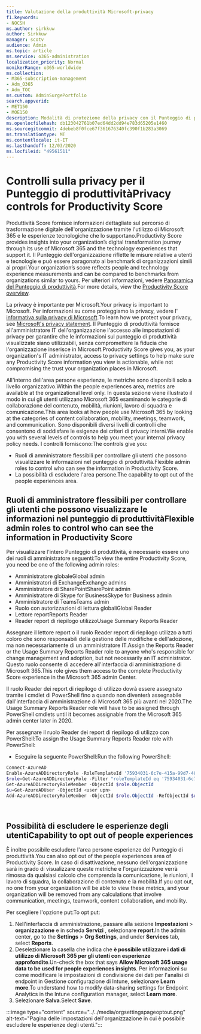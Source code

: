 ```yaml
---
title: Valutazione della produttività Microsoft-privacy
f1.keywords:
- NOCSH
ms.author: sirkkuw
author: Sirkkuw
manager: scotv
audience: Admin
ms.topic: article
ms.service: o365-administration
localization_priority: Normal
monikerRange: o365-worldwide
ms.collection:
- M365-subscription-management
- Adm_O365
- Adm_TOC
ms.custom: AdminSurgePortfolio
search.appverid:
- MET150
- MOE150
description: Modalità di protezione della privacy con il Punteggio di produttività.
ms.openlocfilehash: db123042761b07ed64dd2dd94e783d65205e1460
ms.sourcegitcommit: 4debeb8f0fce67f361676340fc390f1b283a3069
ms.translationtype: MT
ms.contentlocale: it-IT
ms.lasthandoff: 12/03/2020
ms.locfileid: "49561511"
---
```

# <a name="privacy-controls-for-productivity-score"></a><span data-ttu-id="31bfd-103">Controlli sulla privacy per il Punteggio di produttività</span><span class="sxs-lookup"><span data-stu-id="31bfd-103">Privacy controls for Productivity Score</span></span>

<span data-ttu-id="31bfd-104">Produttività Score fornisce informazioni dettagliate sul percorso di trasformazione digitale dell'organizzazione tramite l'utilizzo di Microsoft 365 e le esperienze tecnologiche che lo supportano.</span><span class="sxs-lookup"><span data-stu-id="31bfd-104">Productivity Score provides insights into your organization’s digital transformation journey through its use of Microsoft 365 and the technology experiences that support it.</span></span>  <span data-ttu-id="31bfd-105">Il Punteggio dell'organizzazione riflette le misure relative a utenti e tecnologie e può essere paragonato ai benchmark di organizzazioni simili ai propri.</span><span class="sxs-lookup"><span data-stu-id="31bfd-105">Your organization’s score reflects people and technology experience measurements and can be compared to benchmarks from organizations similar to yours.</span></span> <span data-ttu-id="31bfd-106">Per ulteriori informazioni, vedere [Panoramica del Punteggio di produttività](productivity-score.md).</span><span class="sxs-lookup"><span data-stu-id="31bfd-106">For more details, view the [Productivity Score overview](productivity-score.md).</span></span>

<span data-ttu-id="31bfd-107">La privacy è importante per Microsoft.</span><span class="sxs-lookup"><span data-stu-id="31bfd-107">Your privacy is important to Microsoft.</span></span> <span data-ttu-id="31bfd-108">Per informazioni su come proteggiamo la privacy, vedere l' [informativa sulla privacy di Microsoft](https://privacy.microsoft.com/privacystatement).</span><span class="sxs-lookup"><span data-stu-id="31bfd-108">To learn how we protect your privacy, see [Microsoft's privacy statement](https://privacy.microsoft.com/privacystatement).</span></span> <span data-ttu-id="31bfd-109">Il Punteggio di produttività fornisce all'amministratore IT dell'organizzazione l'accesso alle impostazioni di privacy per garantire che le informazioni sul punteggio di produttività visualizzate siano utilizzabili, senza compromettere la fiducia che l'organizzazione inserisce in Microsoft.</span><span class="sxs-lookup"><span data-stu-id="31bfd-109">Productivity Score gives you, as your organization's IT administrator, access to privacy settings to help make sure any Productivity Score information you view is actionable, while not compromising the trust your organization places in Microsoft.</span></span>

<span data-ttu-id="31bfd-110">All'interno dell'area persone esperienze, le metriche sono disponibili solo a livello organizzativo.</span><span class="sxs-lookup"><span data-stu-id="31bfd-110">Within the people experiences area, metrics are available at the organizational level only.</span></span> <span data-ttu-id="31bfd-111">In questa sezione viene illustrato il modo in cui gli utenti utilizzano Microsoft 365 esaminando le categorie di collaborazione del contenuto, mobilità, riunioni, lavoro di squadra e comunicazione.</span><span class="sxs-lookup"><span data-stu-id="31bfd-111">This area looks at how people use Microsoft 365 by looking at the categories of content collaboration, mobility, meetings, teamwork, and communication.</span></span> <span data-ttu-id="31bfd-112">Sono disponibili diversi livelli di controlli che consentono di soddisfare le esigenze dei criteri di privacy interni.</span><span class="sxs-lookup"><span data-stu-id="31bfd-112">We enable you with several levels of controls to help you meet your internal privacy policy needs.</span></span>
<span data-ttu-id="31bfd-113">I controlli forniscono:</span><span class="sxs-lookup"><span data-stu-id="31bfd-113">The controls give you:</span></span>

- <span data-ttu-id="31bfd-114">Ruoli di amministratore flessibili per controllare gli utenti che possono visualizzare le informazioni nel punteggio di produttività.</span><span class="sxs-lookup"><span data-stu-id="31bfd-114">Flexible admin roles to control who can see the information in Productivity Score.</span></span>
- <span data-ttu-id="31bfd-115">La possibilità di escludere l'area persone.</span><span class="sxs-lookup"><span data-stu-id="31bfd-115">The capability to opt out of the people experiences area.</span></span>

## <a name="flexible-admin-roles-to-control-who-can-see-the-information-in-productivity-score"></a><span data-ttu-id="31bfd-116">Ruoli di amministratore flessibili per controllare gli utenti che possono visualizzare le informazioni nel punteggio di produttività</span><span class="sxs-lookup"><span data-stu-id="31bfd-116">Flexible admin roles to control who can see the information in Productivity Score</span></span>

<span data-ttu-id="31bfd-117">Per visualizzare l'intero Punteggio di produttività, è necessario essere uno dei ruoli di amministratore seguenti:</span><span class="sxs-lookup"><span data-stu-id="31bfd-117">To view the entire Productivity Score, you need be one of the following admin roles:</span></span>

- <span data-ttu-id="31bfd-118">Amministratore globale</span><span class="sxs-lookup"><span data-stu-id="31bfd-118">Global admin</span></span>
- <span data-ttu-id="31bfd-119">Amministratori di Exchange</span><span class="sxs-lookup"><span data-stu-id="31bfd-119">Exchange admins</span></span>
- <span data-ttu-id="31bfd-120">Amministratore di SharePoint</span><span class="sxs-lookup"><span data-stu-id="31bfd-120">SharePoint admin</span></span>
- <span data-ttu-id="31bfd-121">Amministratore di Skype for Business</span><span class="sxs-lookup"><span data-stu-id="31bfd-121">Skype for Business admin</span></span>
- <span data-ttu-id="31bfd-122">Amministratore di Teams</span><span class="sxs-lookup"><span data-stu-id="31bfd-122">Teams admin</span></span>
- <span data-ttu-id="31bfd-123">Ruolo con autorizzazioni di lettura globali</span><span class="sxs-lookup"><span data-stu-id="31bfd-123">Global Reader</span></span>
- <span data-ttu-id="31bfd-124">Lettore report</span><span class="sxs-lookup"><span data-stu-id="31bfd-124">Reports Reader</span></span>
- <span data-ttu-id="31bfd-125">Reader report di riepilogo utilizzo</span><span class="sxs-lookup"><span data-stu-id="31bfd-125">Usage Summary Reports Reader</span></span>

<span data-ttu-id="31bfd-126">Assegnare il lettore report o il ruolo Reader report di riepilogo utilizzo a tutti coloro che sono responsabili della gestione delle modifiche e dell'adozione, ma non necessariamente di un amministratore IT.</span><span class="sxs-lookup"><span data-stu-id="31bfd-126">Assign the Reports Reader or the Usage Summary Reports Reader role to anyone who's responsible for change management and adoption, but not necessarily an IT administrator.</span></span> <span data-ttu-id="31bfd-127">Questo ruolo consente di accedere all'interfaccia di amministrazione di Microsoft 365.</span><span class="sxs-lookup"><span data-stu-id="31bfd-127">This role gives them access to the complete Productivity Score experience in the Microsoft 365 admin Center.</span></span>

<span data-ttu-id="31bfd-128">Il ruolo Reader dei report di riepilogo di utilizzo dovrà essere assegnato tramite i cmdlet di PowerShell fino a quando non diventerà assegnabile dall'interfaccia di amministrazione di Microsoft 365 più avanti nel 2020.</span><span class="sxs-lookup"><span data-stu-id="31bfd-128">The Usage Summary Reports Reader role will have to be assigned through PowerShell cmdlets until it becomes assignable from the Microsoft 365 admin center later in 2020.</span></span>

<span data-ttu-id="31bfd-129">Per assegnare il ruolo Reader dei report di riepilogo di utilizzo con PowerShell:</span><span class="sxs-lookup"><span data-stu-id="31bfd-129">To assign the Usage Summary Reports Reader role with PowerShell:</span></span>

- <span data-ttu-id="31bfd-130">Eseguire la seguente PowerShell:</span><span class="sxs-lookup"><span data-stu-id="31bfd-130">Run the following PowerShell:</span></span>

```powershell
Connect-AzureAD
Enable-AzureADDirectoryRole -RoleTemplateId '75934031-6c7e-415a-99d7-48dbd49e875e'
$role=Get-AzureADDirectoryRole -Filter "roleTemplateId eq '75934031-6c7e-415a-99d7-48dbd49e875e'"
Get-AzureADDirectoryRoleMember -ObjectId $role.ObjectId
$u=Get-AzureADUser -ObjectId <user upn>
Add-AzureADDirectoryRoleMember -ObjectId $role.ObjectId -RefObjectId $u.ObjectId
```

</br>


## <a name="capability-to-opt-out-of-people-experiences"></a><span data-ttu-id="31bfd-131">Possibilità di escludere le esperienze degli utenti</span><span class="sxs-lookup"><span data-stu-id="31bfd-131">Capability to opt out of people experiences</span></span>

<span data-ttu-id="31bfd-132">È inoltre possibile escludere l'area persone esperienze del Punteggio di produttività.</span><span class="sxs-lookup"><span data-stu-id="31bfd-132">You can also opt out of the people experiences area of Productivity Score.</span></span> <span data-ttu-id="31bfd-133">In caso di disattivazione, nessuno dell'organizzazione sarà in grado di visualizzare queste metriche e l'organizzazione verrà rimossa da qualsiasi calcolo che comprenda la comunicazione, le riunioni, il lavoro di squadra, la collaborazione di contenuto e la mobilità.</span><span class="sxs-lookup"><span data-stu-id="31bfd-133">If you opt out, no one from your organization will be able to view these metrics, and your organization will be removed from any calculations that involve communication, meetings, teamwork, content collaboration, and mobility.</span></span>

<span data-ttu-id="31bfd-134">Per scegliere l'opzione put:</span><span class="sxs-lookup"><span data-stu-id="31bfd-134">To opt put:</span></span>

1. <span data-ttu-id="31bfd-135">Nell'interfaccia di amministrazione, passare alla sezione **Impostazioni**   >   **organizzazione** e in scheda **Servizi** , selezionare **report**.</span><span class="sxs-lookup"><span data-stu-id="31bfd-135">In the admin center, go to the  **Settings**  >  **Org Settings**, and under  **Services**  tab, select  **Reports**.</span></span>
2. <span data-ttu-id="31bfd-136">Deselezionare la casella che indica che  **è possibile utilizzare i dati di utilizzo di Microsoft 365 per gli utenti con esperienze approfondite**.</span><span class="sxs-lookup"><span data-stu-id="31bfd-136">Un-check the box that says  **Allow Microsoft 365 usage data to be used for people experiences insights**.</span></span> <span data-ttu-id="31bfd-137">Per informazioni su come modificare le impostazioni di condivisione dei dati per l'analisi di endpoint in Gestione configurazione di Intune, selezionare **Learn more**.</span><span class="sxs-lookup"><span data-stu-id="31bfd-137">To understand how to modify data-sharing settings for Endpoint Analytics in the Intune configuration manager, select **Learn more**.</span></span>
3. <span data-ttu-id="31bfd-138">Selezionare  **Salva**.</span><span class="sxs-lookup"><span data-stu-id="31bfd-138">Select  **Save**.</span></span>

:::image type="content" source="../../media/orgsettingspageoptout.png" alt-text="Pagina delle impostazioni dell'organizzazione in cui è possibile escludere le esperienze degli utenti.":::